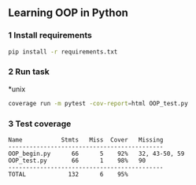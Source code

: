 ## Learning OOP in Python

### 1 Install requirements

```bash
pip install -r requirements.txt
``` 

### 2 Run task
<p>*unix</p>

```bash
coverage run -m pytest -cov-report=html OOP_test.py

```

### 3 Test coverage
```
Name           Stmts   Miss  Cover   Missing
--------------------------------------------
OOP_begin.py      66      5    92%   32, 43-50, 59
OOP_test.py       66      1    98%   90
--------------------------------------------
TOTAL            132      6    95%
```